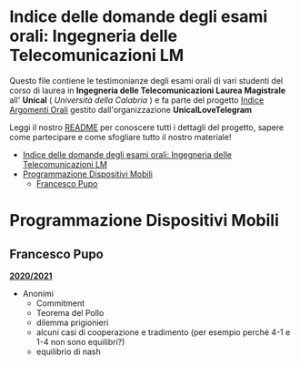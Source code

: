 # Indice delle domande degli esami orali: Ingegneria delle Telecomunicazioni LM 

Questo file contiene le testimonianze degli esami orali di vari studenti del corso di laurea in **Ingegneria delle Telecomunicazioni Laurea Magistrale** all' **Unical** ( *Università della Calabria* ) e fa parte del progetto [Indice Argomenti Orali](https://github.com/UnicalLoveTelegram/IndiceArgomentiOrale) gestito dall'organizzazione **UnicalLoveTelegram**

Leggi il nostro [README](https://github.com/UnicalLoveTelegram/IndiceArgomentiOrale/blob/main/README.md) per conoscere tutti i dettagli del progetto, sapere come partecipare e come sfogliare tutto il nostro materiale!

- [Indice delle domande degli esami orali: Ingegneria delle Telecomunicazioni LM](#indice-delle-domande-degli-esami-orali-ingegneria-delle-telecomunicazioni-lm)
- [Programmazione Dispositivi Mobili](#programmazione-dispositivi-mobili)
	- [Francesco Pupo](#francesco-pupo)

# Programmazione Dispositivi Mobili

## Francesco Pupo

**<u>2020/2021</u>**
- Anonimi
   - Commitment
   - Teorema del Pollo
   - dilemma prigionieri
   - alcuni casi di cooperazione e tradimento (per esempio perché 4-1 e 1-4 non sono equilibri?)
   - equilibrio di nash


